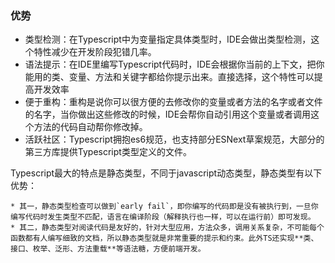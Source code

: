 ### 优势

* 类型检测：在Typescript中为变量指定具体类型时，IDE会做出类型检测，这个特性减少在开发阶段犯错几率。
* 语法提示：在IDE里编写Typescript代码时，IDE会根据你当前的上下文，把你能用的类、变量、方法和关键字都给你提示出来。直接选择，这个特性可以提高开发效率
* 便于重构：重构是说你可以很方便的去修改你的变量或者方法的名字或者文件的名字，当你做出这些修改的时候，IDE会帮你自动引用这个变量或者调用这个方法的代码自动帮你修改掉。
* 活跃社区：Typescript拥抱es6规范，也支持部分ESNext草案规范，大部分的第三方库提供Typescript类型定义的文件。



Typescript最大的特点是静态类型，不同于javascript动态类型，静态类型有以下优势：

	* 其一，静态类型检查可以做到`early fail`，即你编写的代码即是没有被执行到，一旦你编写代码时发生类型不匹配，语言在编译阶段（解释执行也一样，可以在运行前）即可发现。
	* 其二，静态类型对阅读代码是友好的，针对大型应用，方法众多，调用关系复杂，不可能每个函数都有人编写细致的文档，所以静态类型就是非常重要的提示和约束。此外TS还实现**类、接口、枚举、泛形、方法重载**等语法糖，方便前端开发。